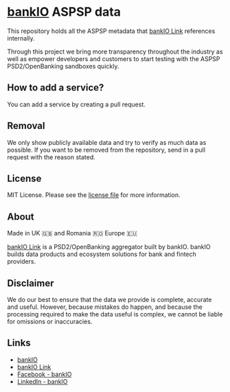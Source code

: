 # [bankIO](https://bankio.co.uk/) ASPSP data

This repository holds all the ASPSP metadata that [bankIO Link](https://bankio.co.uk/bankio-link/) references internally. 

Through this project we bring more transparency throughout the industry as well as empower developers and customers to start testing with the ASPSP PSD2/OpenBanking sandboxes quickly.

## How to add a service?

You can add a service by creating a pull request.

## Removal

We only show publicly available data and try to verify as much data as possible.
If you want to be removed from the repository, send in a pull request with the reason stated.

## License

MIT License. Please see the [license file](https://github.com/bank-io/aspsp-data/blob/master/LICENSE.md) for more information.

## About

Made in UK 🇬🇧 and Romania 🇷🇴 Europe 🇪🇺

[bankIO Link](https://bankio.co.uk/bankio-link/) is a PSD2/OpenBanking aggregator built by bankIO. bankIO builds data products and ecosystem solutions for bank and fintech providers.

## Disclaimer 

We do our best to ensure that the data we provide is complete, accurate and useful. However, because mistakes do happen, and because the processing required to make the data useful is complex, we cannot be liable for omissions or inaccuracies.

## Links

* [bankIO](https://bankio.co.uk/)
* [bankIO Link](https://bankio.co.uk/bankio-link/)
* [Facebook - bankIO](https://www.facebook.com/thisisbankio)
* [LinkedIn - bankIO](https://linkedin.com/company/bankio)
